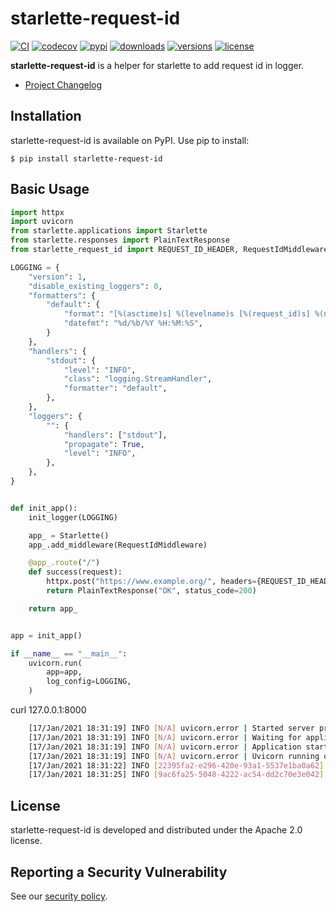 # starlette-request-id

[![CI](https://github.com/bigbag/starlette-request-id/workflows/CI/badge.svg)](https://github.com/bigbag/starlette-request-id/actions?query=workflow%3ACI)
[![codecov](https://codecov.io/gh/bigbag/starlette-request-id/branch/main/graph/badge.svg?token=ZRUN7SUKB2)](https://codecov.io/gh/bigbag/starlette-request-id)
[![pypi](https://img.shields.io/pypi/v/starlette-request-id.svg)](https://pypi.python.org/pypi/starlette-request-id)
[![downloads](https://img.shields.io/pypi/dm/starlette-request-id.svg)](https://pypistats.org/packages/starlette-request-id)
[![versions](https://img.shields.io/pypi/pyversions/starlette-request-id.svg)](https://github.com/bigbag/starlette-request-id)
[![license](https://img.shields.io/github/license/bigbag/starlette-request-id.svg)](https://github.com/bigbag/starlette-request-id/blob/master/LICENSE)


**starlette-request-id** is a helper for starlette to add request id in logger.

* [Project Changelog](CHANGELOG.md)

## Installation

starlette-request-id is available on PyPI.
Use pip to install:

    $ pip install starlette-request-id

## Basic Usage

```py
import httpx
import uvicorn
from starlette.applications import Starlette
from starlette.responses import PlainTextResponse
from starlette_request_id import REQUEST_ID_HEADER, RequestIdMiddleware, init_logger, request_id_ctx

LOGGING = {
    "version": 1,
    "disable_existing_loggers": 0,
    "formatters": {
        "default": {
            "format": "[%(asctime)s] %(levelname)s [%(request_id)s] %(name)s | %(message)s",
            "datefmt": "%d/%b/%Y %H:%M:%S",
        }
    },
    "handlers": {
        "stdout": {
            "level": "INFO",
            "class": "logging.StreamHandler",
            "formatter": "default",
        },
    },
    "loggers": {
        "": {
            "handlers": ["stdout"],
            "propagate": True,
            "level": "INFO",
        },
    },
}


def init_app():
    init_logger(LOGGING)

    app_ = Starlette()
    app_.add_middleware(RequestIdMiddleware)

    @app_.route("/")
    def success(request):
        httpx.post("https://www.example.org/", headers={REQUEST_ID_HEADER: request_id_ctx.get()})
        return PlainTextResponse("OK", status_code=200)

    return app_


app = init_app()

if __name__ == "__main__":
    uvicorn.run(
        app=app,
        log_config=LOGGING,
    )

```

curl 127.0.0.1:8000

```bash
    [17/Jan/2021 18:31:19] INFO [N/A] uvicorn.error | Started server process [576540]
    [17/Jan/2021 18:31:19] INFO [N/A] uvicorn.error | Waiting for application startup.
    [17/Jan/2021 18:31:19] INFO [N/A] uvicorn.error | Application startup complete.
    [17/Jan/2021 18:31:19] INFO [N/A] uvicorn.error | Uvicorn running on http://127.0.0.1:8000 (Press CTRL+C to quit)
    [17/Jan/2021 18:31:22] INFO [22395fa2-e296-420e-93a1-5537e1ba0a62] uvicorn.access | 127.0.0.1:50372 - "GET / HTTP/1.1" 200
    [17/Jan/2021 18:31:25] INFO [9ac6fa25-5048-4222-ac54-dd2c70e3e042] uvicorn.access | 127.0.0.1:50374 - "GET / HTTP/1.1" 200
```
## License

starlette-request-id is developed and distributed under the Apache 2.0 license.

## Reporting a Security Vulnerability

See our [security policy](https://github.com/bigbag/starlette-request-id/security/policy).
